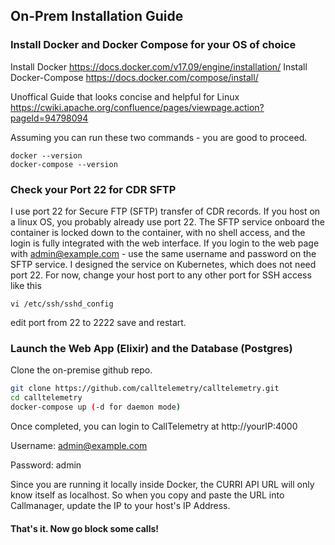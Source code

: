 ## On-Prem Installation Guide

### Install Docker and Docker Compose for your OS of choice
Install Docker
https://docs.docker.com/v17.09/engine/installation/
Install Docker-Compose
https://docs.docker.com/compose/install/

Unoffical Guide that looks concise and helpful for Linux
https://cwiki.apache.org/confluence/pages/viewpage.action?pageId=94798094

Assuming you can run these two commands - you are good to proceed.
```
docker --version
docker-compose --version
```

### Check your Port 22 for CDR SFTP
I use port 22 for Secure FTP (SFTP) transfer of CDR records. If you host on a linux OS, you probably already use port 22. The SFTP service onboard the container is locked down to the container, with no shell access, and the login is fully integrated with the web interface. If you login to the web page with admin@example.com - use the same username and password on the SFTP service.
I designed the service on Kubernetes, which does not need port 22. For now, change your host port to any other port for SSH access like this
```
vi /etc/ssh/sshd_config
```
edit port from 22 to 2222
save and restart.

### Launch the Web App (Elixir) and the Database (Postgres)
Clone the on-premise github repo. 

``` bash
git clone https://github.com/calltelemetry/calltelemetry.git
cd calltelemetry
docker-compose up (-d for daemon mode)

```
 
Once completed, you can login to CallTelemetry at http://yourIP:4000

Username: admin@example.com

Password: admin

Since you are running it locally inside Docker, the CURRI API URL will only know itself as localhost. So when you copy and paste the URL into Callmanager, update the IP to your host's IP Address.

#### That's it. Now go block some calls!
